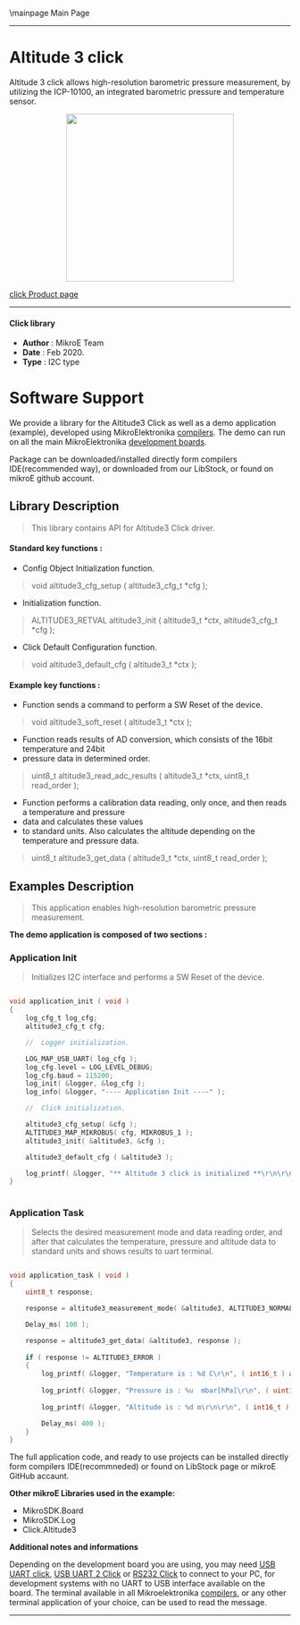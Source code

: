 \mainpage Main Page
 
---
# Altitude 3 click

Altitude 3 click allows high-resolution barometric pressure measurement, by utilizing the ICP-10100, an integrated barometric pressure and temperature sensor.

<p align="center">
  <img src="https://download.mikroe.com/images/click_for_ide/altitude3_click.png" height=300px>
</p>

[click Product page](https://www.mikroe.com/altitude-3-click)

---


#### Click library 

- **Author**        : MikroE Team
- **Date**          : Feb 2020.
- **Type**          : I2C type


# Software Support

We provide a library for the Altitude3 Click 
as well as a demo application (example), developed using MikroElektronika 
[compilers](https://shop.mikroe.com/compilers). 
The demo can run on all the main MikroElektronika [development boards](https://shop.mikroe.com/development-boards).

Package can be downloaded/installed directly form compilers IDE(recommended way), or downloaded from our LibStock, or found on mikroE github account. 

## Library Description

> This library contains API for Altitude3 Click driver.

#### Standard key functions :

- Config Object Initialization function.
> void altitude3_cfg_setup ( altitude3_cfg_t *cfg ); 
 
- Initialization function.
> ALTITUDE3_RETVAL altitude3_init ( altitude3_t *ctx, altitude3_cfg_t *cfg );

- Click Default Configuration function.
> void altitude3_default_cfg ( altitude3_t *ctx );


#### Example key functions :

- Function sends a command to perform a SW Reset of the device.
> void altitude3_soft_reset ( altitude3_t *ctx );
 
- Function reads results of AD conversion, which consists of the 16bit temperature and 24bit
- pressure data in determined order.
> uint8_t altitude3_read_adc_results ( altitude3_t *ctx, uint8_t read_order );

- Function performs a calibration data reading, only once, and then reads a temperature and pressure
- data and calculates these values
- to standard units. Also calculates the altitude depending on the temperature and pressure data.
> uint8_t altitude3_get_data ( altitude3_t *ctx, uint8_t read_order );

## Examples Description

> This application enables high-resolution barometric pressure measurement.

**The demo application is composed of two sections :**

### Application Init 

> Initializes I2C interface and performs a SW Reset of the device.

```c

void application_init ( void )
{
    log_cfg_t log_cfg;
    altitude3_cfg_t cfg;

    //  Logger initialization.

    LOG_MAP_USB_UART( log_cfg );
    log_cfg.level = LOG_LEVEL_DEBUG;
    log_cfg.baud = 115200;
    log_init( &logger, &log_cfg );
    log_info( &logger, "---- Application Init ----" );

    //  Click initialization.

    altitude3_cfg_setup( &cfg );
    ALTITUDE3_MAP_MIKROBUS( cfg, MIKROBUS_1 );
    altitude3_init( &altitude3, &cfg );

    altitude3_default_cfg ( &altitude3 );

    log_printf( &logger, "** Altitude 3 click is initialized **\r\n\r\n" );
}
  
```

### Application Task

> Selects the desired measurement mode and data reading order, and after that
> calculates the temperature, pressure and altitude data to standard units and shows results to uart
> terminal.

```c

void application_task ( void )
{
    uint8_t response;

    response = altitude3_measurement_mode( &altitude3, ALTITUDE3_NORMAL_T_FIRST );

    Delay_ms( 100 );

    response = altitude3_get_data( &altitude3, response );
    
    if ( response != ALTITUDE3_ERROR )
    {
        log_printf( &logger, "Temperature is : %d C\r\n", ( int16_t ) altitude3.sens_data.temperature );
       
        log_printf( &logger, "Pressure is : %u  mbar[hPa]\r\n", ( uint16_t ) altitude3.sens_data.pressure );
    
        log_printf( &logger, "Altitude is : %d m\r\n\r\n", ( int16_t ) altitude3.sens_data.altitude );

        Delay_ms( 400 );
    }
} 

```

The full application code, and ready to use projects can be  installed directly form compilers IDE(recommneded) or found on LibStock page or mikroE GitHub accaunt.

**Other mikroE Libraries used in the example:** 

- MikroSDK.Board
- MikroSDK.Log
- Click.Altitude3

**Additional notes and informations**

Depending on the development board you are using, you may need 
[USB UART click](https://shop.mikroe.com/usb-uart-click), 
[USB UART 2 Click](https://shop.mikroe.com/usb-uart-2-click) or 
[RS232 Click](https://shop.mikroe.com/rs232-click) to connect to your PC, for 
development systems with no UART to USB interface available on the board. The 
terminal available in all Mikroelektronika 
[compilers](https://shop.mikroe.com/compilers), or any other terminal application 
of your choice, can be used to read the message.



---
